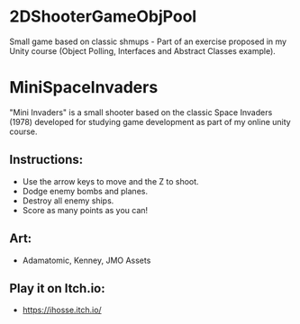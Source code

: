 # 2DShooterGameObjPool
Small game based on classic shmups  - Part of an exercise proposed in my Unity course (Object Polling, Interfaces and Abstract Classes example).

# MiniSpaceInvaders
"Mini Invaders" is a small shooter based on the classic Space Invaders (1978) developed for studying game development as part of my online unity course.

## Instructions:
- Use the arrow keys to move and the Z to shoot.
- Dodge enemy bombs and planes.
- Destroy all enemy ships.
- Score as many points as you can!

## Art: 
- Adamatomic, Kenney, JMO Assets

## Play it on Itch.io: 
- https://ihosse.itch.io/

